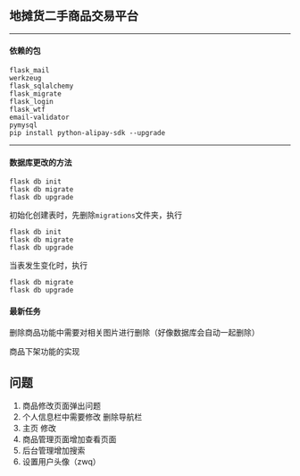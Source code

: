 ## 地摊货二手商品交易平台

---

#### 依赖的包

```text
flask_mail
werkzeug
flask_sqlalchemy
flask_migrate
flask_login
flask_wtf
email-validator
pymysql
pip install python-alipay-sdk --upgrade
```

---

#### 数据库更改的方法

```text
flask db init
flask db migrate
flask db upgrade
```

初始化创建表时，先删除`migrations`文件夹，执行

```text
flask db init
flask db migrate
flask db upgrade
```

当表发生变化时，执行

```text
flask db migrate
flask db upgrade
```

#### 最新任务

删除商品功能中需要对相关图片进行删除（好像数据库会自动一起删除）

商品下架功能的实现





## 问题

1. 商品修改页面弹出问题
2. 个人信息栏中需要修改 删除导航栏
3. 主页  修改
4. 商品管理页面增加查看页面
5. 后台管理增加搜索
6. 设置用户头像（zwq）
